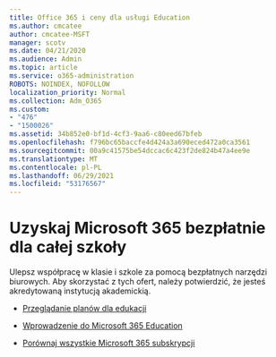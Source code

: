 ```yaml
---
title: Office 365 i ceny dla usługi Education
ms.author: cmcatee
author: cmcatee-MSFT
manager: scotv
ms.date: 04/21/2020
ms.audience: Admin
ms.topic: article
ms.service: o365-administration
ROBOTS: NOINDEX, NOFOLLOW
localization_priority: Normal
ms.collection: Adm_O365
ms.custom:
- "476"
- "1500026"
ms.assetid: 34b852e0-bf1d-4cf3-9aa6-c80eed67bfeb
ms.openlocfilehash: f796bc65baccfe4d424a3a690eced472a0ca3561
ms.sourcegitcommit: 00a9c41575be54dccac6c423f2de824b47a4ee9e
ms.translationtype: MT
ms.contentlocale: pl-PL
ms.lasthandoff: 06/29/2021
ms.locfileid: "53176567"
---
```

# <a name="get-microsoft-365-free-for-your-entire-school"></a>Uzyskaj Microsoft 365 bezpłatnie dla całej szkoły

Ulepsz współpracę w klasie i szkole za pomocą bezpłatnych narzędzi biurowych. Aby skorzystać z tych ofert, należy potwierdzić, że jesteś akredytowaną instytucją akademickią.
  
- [Przeglądanie planów dla edukacji](https://products.office.com/academic/compare-office-365-education-plans)

- [Wprowadzenie do Microsoft 365 Education](https://support.office.com/article/get-started-with-office-365-education-ab02abe5-a1ee-458c-b749-5b44416ccf14?wt.mc_id=o365_portal_mmaven&ui=en-US&rs=en-US&ad=US)

- [Porównaj wszystkie Microsoft 365 subskrypcji](https://products.office.com/business/compare-more-office-365-for-business-plans)
